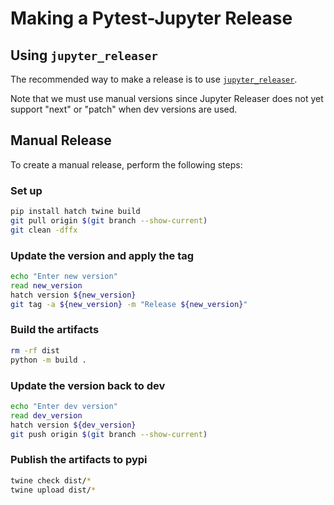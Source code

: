 # Making a Pytest-Jupyter Release

## Using `jupyter_releaser`

The recommended way to make a release is to use [`jupyter_releaser`](https://jupyter-releaser.readthedocs.io/en/latest/get_started/making_release_from_repo.html).

Note that we must use manual versions since Jupyter Releaser does not
yet support "next" or "patch" when dev versions are used.

## Manual Release

To create a manual release, perform the following steps:

### Set up

```bash
pip install hatch twine build
git pull origin $(git branch --show-current)
git clean -dffx
```

### Update the version and apply the tag

```bash
echo "Enter new version"
read new_version
hatch version ${new_version}
git tag -a ${new_version} -m "Release ${new_version}"
```

### Build the artifacts

```bash
rm -rf dist
python -m build .
```

### Update the version back to dev

```bash
echo "Enter dev version"
read dev_version
hatch version ${dev_version}
git push origin $(git branch --show-current)
```

### Publish the artifacts to pypi

```bash
twine check dist/*
twine upload dist/*
```
